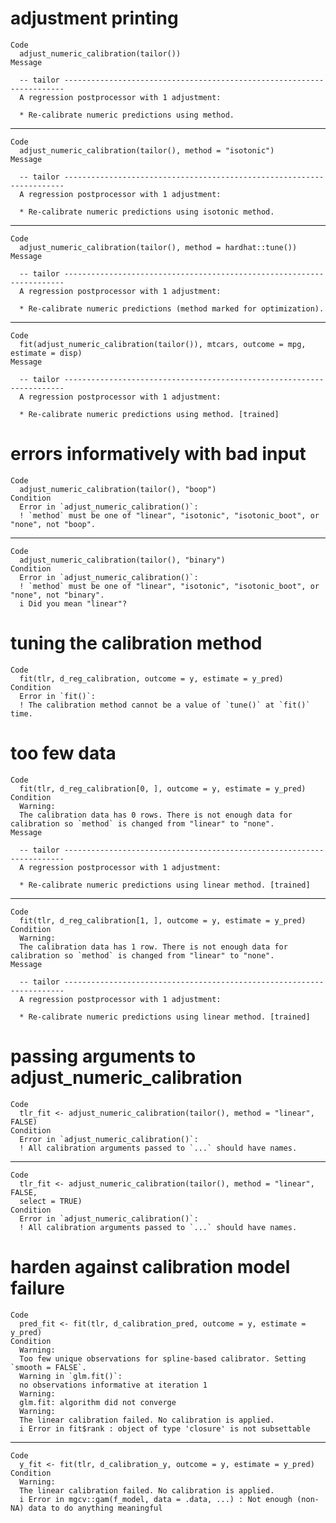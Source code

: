 # adjustment printing

    Code
      adjust_numeric_calibration(tailor())
    Message
      
      -- tailor ----------------------------------------------------------------------
      A regression postprocessor with 1 adjustment:
      
      * Re-calibrate numeric predictions using method.

---

    Code
      adjust_numeric_calibration(tailor(), method = "isotonic")
    Message
      
      -- tailor ----------------------------------------------------------------------
      A regression postprocessor with 1 adjustment:
      
      * Re-calibrate numeric predictions using isotonic method.

---

    Code
      adjust_numeric_calibration(tailor(), method = hardhat::tune())
    Message
      
      -- tailor ----------------------------------------------------------------------
      A regression postprocessor with 1 adjustment:
      
      * Re-calibrate numeric predictions (method marked for optimization).

---

    Code
      fit(adjust_numeric_calibration(tailor()), mtcars, outcome = mpg, estimate = disp)
    Message
      
      -- tailor ----------------------------------------------------------------------
      A regression postprocessor with 1 adjustment:
      
      * Re-calibrate numeric predictions using method. [trained]

# errors informatively with bad input

    Code
      adjust_numeric_calibration(tailor(), "boop")
    Condition
      Error in `adjust_numeric_calibration()`:
      ! `method` must be one of "linear", "isotonic", "isotonic_boot", or "none", not "boop".

---

    Code
      adjust_numeric_calibration(tailor(), "binary")
    Condition
      Error in `adjust_numeric_calibration()`:
      ! `method` must be one of "linear", "isotonic", "isotonic_boot", or "none", not "binary".
      i Did you mean "linear"?

# tuning the calibration method

    Code
      fit(tlr, d_reg_calibration, outcome = y, estimate = y_pred)
    Condition
      Error in `fit()`:
      ! The calibration method cannot be a value of `tune()` at `fit()` time.

# too few data

    Code
      fit(tlr, d_reg_calibration[0, ], outcome = y, estimate = y_pred)
    Condition
      Warning:
      The calibration data has 0 rows. There is not enough data for calibration so `method` is changed from "linear" to "none".
    Message
      
      -- tailor ----------------------------------------------------------------------
      A regression postprocessor with 1 adjustment:
      
      * Re-calibrate numeric predictions using linear method. [trained]

---

    Code
      fit(tlr, d_reg_calibration[1, ], outcome = y, estimate = y_pred)
    Condition
      Warning:
      The calibration data has 1 row. There is not enough data for calibration so `method` is changed from "linear" to "none".
    Message
      
      -- tailor ----------------------------------------------------------------------
      A regression postprocessor with 1 adjustment:
      
      * Re-calibrate numeric predictions using linear method. [trained]

# passing arguments to adjust_numeric_calibration

    Code
      tlr_fit <- adjust_numeric_calibration(tailor(), method = "linear", FALSE)
    Condition
      Error in `adjust_numeric_calibration()`:
      ! All calibration arguments passed to `...` should have names.

---

    Code
      tlr_fit <- adjust_numeric_calibration(tailor(), method = "linear", FALSE,
      select = TRUE)
    Condition
      Error in `adjust_numeric_calibration()`:
      ! All calibration arguments passed to `...` should have names.

# harden against calibration model failure

    Code
      pred_fit <- fit(tlr, d_calibration_pred, outcome = y, estimate = y_pred)
    Condition
      Warning:
      Too few unique observations for spline-based calibrator. Setting `smooth = FALSE`.
      Warning in `glm.fit()`:
      no observations informative at iteration 1
      Warning:
      glm.fit: algorithm did not converge
      Warning:
      The linear calibration failed. No calibration is applied.
      i Error in fit$rank : object of type 'closure' is not subsettable

---

    Code
      y_fit <- fit(tlr, d_calibration_y, outcome = y, estimate = y_pred)
    Condition
      Warning:
      The linear calibration failed. No calibration is applied.
      i Error in mgcv::gam(f_model, data = .data, ...) : Not enough (non-NA) data to do anything meaningful

